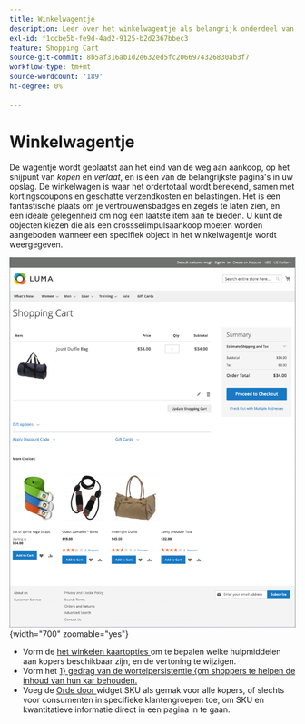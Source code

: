 ```yaml
---
title: Winkelwagentje
description: Leer over het winkelwagentje als belangrijk onderdeel van de aankoop in je winkel.
exl-id: f1ccbe5b-fe9d-4ad2-9125-b2d2367bbec3
feature: Shopping Cart
source-git-commit: 8b5af316ab1d2e632ed5fc2066974326830ab3f7
workflow-type: tm+mt
source-wordcount: '189'
ht-degree: 0%

---
```


# Winkelwagentje

De wagentje wordt geplaatst aan het eind van de weg aan aankoop, op het snijpunt van _kopen_ en _verlaat_, en is één van de belangrijkste pagina&#39;s in uw opslag. De winkelwagen is waar het ordertotaal wordt berekend, samen met kortingscoupons en geschatte verzendkosten en belastingen. Het is een fantastische plaats om je vertrouwensbadges en zegels te laten zien, en een ideale gelegenheid om nog een laatste item aan te bieden. U kunt de objecten kiezen die als een crossselimpulsaankoop moeten worden aangeboden wanneer een specifiek object in het winkelwagentje wordt weergegeven.

![ De het winkelen kartpagina toont hulpmiddelen de verkoopster kan gebruiken om de producten voor hun orde te beheren ](./assets/storefront-cart-full.png){width="700" zoomable="yes"}

- Vorm de [ het winkelen kaartopties ](cart-configuration.md) om te bepalen welke hulpmiddelen aan kopers beschikbaar zijn, en de vertoning te wijzigen.
- Vorm het [ 1} gedrag van de wortelpersistentie {om shoppers te helpen de inhoud van hun kar behouden.](cart-persistent.md)
- Voeg de [ Orde door ](order-by-sku.md) widget SKU als gemak voor alle kopers, of slechts voor consumenten in specifieke klantengroepen toe, om SKU en kwantitatieve informatie direct in een pagina in te gaan.
